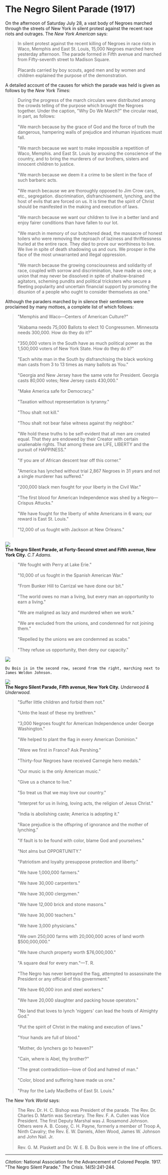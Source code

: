 <!--
title:   The Negro Silent Parade
author:  National Association for the Advancement of Colored People
journal: The Crisis
year:    1917
volume:  14
issue:   5
pages:   241-244
-->
# The Negro Silent Parade (1917)

On the afternoon of Saturday July 28, a vast body of Negroes marched through the streets of New York in silent protest against the recent race riots and outrages. The *New York American* says:

> In silent protest against the recent killing of Negroes in race riots in Waco, Memphis and East St. Louis, 15,000 Negroes marched here yesterday afternoon. The parade formed in Fifth avenue and marched from Fifty-seventh street to Madison Square.   
> &nbsp;  
> Placards carried by boy scouts, aged men and by women and children explained the purpose of the demonstration.

A detailed account of the causes for which the parade was held is given as follows by the *New York Times*:     

> During the progress of the march circulars were distributed among the crowds telling of the purpose which brought the Negroes together. Under the caption, "Why Do We March?" the circular read, in part, as follows:    
> &nbsp;  
> "We march because by the grace of God and the force of truth the dangerous, hampering walls of prejudice and inhuman injustices must fall.   
> &nbsp;   
> "We march because we want to make impossible a repetition of Waco, Memphis. and East St. Louis by arousing the conscience of the country, and to bring the murderers of our brothers, sisters and innocent children to justice.      
> &nbsp;   
> "We march because we deem it a crime to be silent in the face of such barbaric acts.   
> &nbsp;  
>  "We march because we are thoroughly opposed to Jim Crow cars, etc., segregation. discrimination, disfranchisement, lynching, and the host of evils that are forced on us. It is time that the spirit of Christ should be manifested in the making and execution of laws.    
> &nbsp;  
> "We march because we want our children to live in a better land and enjoy fairer conditions than have fallen to our lot.    
> &nbsp;    
> "We march in memory of our butchered dead, the massacre of honest toilers who were removing the reproach of laziness and thriftlessness hurled at the entire race. They died to prove our worthiness to live. We live in spite of death shadowing us and ours. We prosper in the face of the most unwarranted and illegal oppression.    
> &nbsp;  
> "We march because the growing consciousness and solidarity of race, coupled with sorrow and discrimination, have made us one; a union that may never be dissolved in spite of shallow-brained agitators, scheming pundits and political tricksters who secure a fleeting popularity and uncertain financial support by promoting the disunion of a people who ought to consider themselves as one."   

Although the paraders marched by in silence their sentiments were proclaimed by many mottoes, a complete list of which follows:

> "Memphis and Waco—Centers of American Culture?"   
> &nbsp;     
> "Alabama needs 75,000 Ballots to elect 10 Congressmen. Minnesota needs 300,000. How do they do it?"     
> &nbsp;     
> "350,000 voters in the South have as much political power as the 1,500,000 voters of New York State. How do they do it?"     
> &nbsp;     
> "Each white man in the South by disfranchising the black working man casts from 3 to 13 times as many ballots as You."      
> &nbsp;     
> "Georgia and New Jersey have the same vote for President. Georgia casts 80,000 votes; New Jersey casts 430,000."      
> &nbsp;     
> "Make America safe for Democracy."      
> &nbsp;     
> "Taxation without representation is tyranny."      
> &nbsp;     
> "Thou shalt not kill."      
> &nbsp;     
> "Thou shalt not bear false witness against thy neighbor."      
> &nbsp;     
> "We hold these truths to be self-evident that all men are created equal. That they are endowed by their Creator with certain unalienable rights. That among these are LIFE, LIBERTY and the pursuit of HAPPINESS."      
> &nbsp;     
> "If you are of African descent tear off this corner."      
> &nbsp;     
> "America has lynched without trial 2,867 Negroes in 31 years and not a single murderer has suffered."       
> &nbsp;     
> "200,000 black men fought for your liberty in the Civil War."        
> &nbsp;     
> "The first blood for American Independence was shed by a Negro—Crispus Attucks."        
> &nbsp;     
> "We have fought for the liberty of white Americans in 6 wars; our reward is East St. Louis."       
> &nbsp;     
> "12,000 of us fought with Jackson at New Orleans."   
> &nbsp;

![](../../../Images/nsp_1.jpg)  
**The Negro Silent Parade, at Forty-Second street and Fifth avenue, New York City.**  *C.T Adams.*

>  "We fought with Perry at Lake Erie."        
> &nbsp;     
> "10,000 of us fought in the Spanish American War."        
> &nbsp;     
> "From Bunker Hill to Carrizal we have done our bit."        
> &nbsp;     
> "The world owes no man a living, but every man an opportunity to earn a living."        
> &nbsp;     
> "We are maligned as lazy and murdered when we work."        
> &nbsp;     
> "We are excluded from the unions, and condemned for not joining them."        
> &nbsp;     
> "Repelled by the unions we are condemned as scabs."        
> &nbsp;     
> "They refuse us opportunity, then deny our capacity."
> &nbsp;

![](../../../Images/nsp_2.jpg)   
```{margin}
Du Bois is in the second row, second from the right, marching next to James Weldon Johnson.
```
![](../../../Images/nsp_3.jpg)    
**The Negro Silent Parade, Fifth avenue, New York City.**  *Underwood & Underwood.*

> "Suffer little children and forbid them not."       
> &nbsp;     
> "Unto the least of these my brethren."       
> &nbsp;     
> "3,000 Negroes fought for American Independence under George Washington."       
> &nbsp;     
> "We helped to plant the flag in every American Dominion."       
> &nbsp;     
> "Were we first in France? Ask Pershing."        
> &nbsp;     
> "Thirty-four Negroes have received Carnegie hero medals."        
> &nbsp;     
> "Our music is the only American music."        
> &nbsp;     
> "Give us a chance to live."        
> &nbsp;     
> "So treat us that we may love our country."        
> &nbsp;     
> "Interpret for us in living, loving acts, the religion of Jesus Christ."        
> &nbsp;     
> "India is abolishing caste; America is adopting it."        
> &nbsp;     
> "Race prejudice is the offspring of ignorance and the mother of lynching."        
> &nbsp;     
> "If fault is to be found with color, blame God and yourselves."        
> &nbsp;     
> "Not alms but OPPORTUNITY."        
> &nbsp;     
> "Patriotism and loyalty presuppose protection and liberty."        
> &nbsp;     
> "We have 1,000,000 farmers."        
> &nbsp;     
> "We have 30,000 carpenters."        
> &nbsp;     
> "We have 30,000 clergymen."        
> &nbsp;     
> "We have 12,000 brick and stone masons."        
> &nbsp;     
> "We have 30,000 teachers."        
> &nbsp;     
> "We have 3,000 physicians."        
> &nbsp;     
> "We own 250,000 farms with 20,000,000 acres of land worth $500,000,000."        
> &nbsp;     
> "We have church property worth $76,000,000."   
> &nbsp;     
> "A square deal for every man."—T. R.        
> &nbsp;     
> "The Negro has never betrayed the flag, attempted to assassinate the President or any official of this government."        
> &nbsp;     
> "We have 60,000 iron and steel workers."    
> &nbsp;     
> "We have 20,000 slaughter and packing house operators."        
> &nbsp;     
> "No land that loves to lynch 'niggers' can lead the hosts of Almighty God."     
> &nbsp;     
> "Put the spirit of Christ in the making and execution of laws."     
> &nbsp;     
> "Your hands are full of blood."     
> &nbsp;     
> "Mother, do lynchers go to heaven?"       
> &nbsp;     
> "Cain, where is Abel, thy brother?"       
> &nbsp;     
> "The great contradiction—love of God and hatred of man."       
> &nbsp;     
> "Color, blood and suffering have made us one."        
> &nbsp;     
> "Pray for the Lady MacBeths of East St. Louis."

The New York *World* says:

> The Rev. Dr. H. C. Bishop was President of the parade. The Rev. Dr. Charles D. Martin was Secretary. The Rev. F. A. Cullen was Vice President. The first Deputy Marshal was J. Rosamond Johnson. Others were A. B. Cosey, C. H. Payne, formerly a member of Troop A, Ninth Cavalry; the Rev. E. W. Daniels, Allen Wood, James W. Johnson and John Nail. Jr.        
> &nbsp;     
> Rev. G. M. Plaskett and Dr. W. E. B. Du Bois were in the line of officers.


______________
*Citation:* National Association for the Advancement of Colored People. 1917. "The Negro Silent Parade." *The Crisis*. 14(5):241-244.
